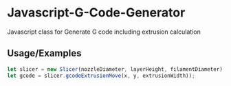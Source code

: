 # Javascript-G-Code-Generator
Javascript class for Generate G code including extrusion calculation

## Usage/Examples

```javascript
let slicer = new Slicer(nozzleDiameter, layerHeight, filamentDiameter);
let gcode = slicer.gcodeExtrusionMove(x, y, extrusionWidth));
```
